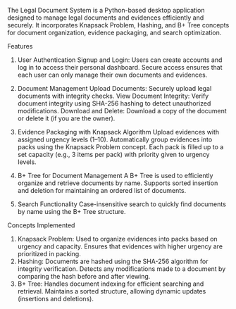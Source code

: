 The Legal Document System is a Python-based desktop application designed to manage legal documents and evidences efficiently and securely. It incorporates Knapsack Problem, Hashing, and B+ Tree concepts for document organization, evidence packaging, and search optimization.

Features
1. User Authentication
Signup and Login: Users can create accounts and log in to access their personal dashboard.
Secure access ensures that each user can only manage their own documents and evidences.

2. Document Management
Upload Documents: Securely upload legal documents with integrity checks.
View Document Integrity: Verify document integrity using SHA-256 hashing to detect unauthorized modifications.
Download and Delete: Download a copy of the document or delete it (if you are the owner).

3. Evidence Packaging with Knapsack Algorithm
Upload evidences with assigned urgency levels (1–10).
Automatically group evidences into packs using the Knapsack Problem concept. Each pack is filled up to a set capacity (e.g., 3 items per pack) with priority given to urgency levels.

4. B+ Tree for Document Management
A B+ Tree is used to efficiently organize and retrieve documents by name.
Supports sorted insertion and deletion for maintaining an ordered list of documents.

5. Search Functionality
Case-insensitive search to quickly find documents by name using the B+ Tree structure.

Concepts Implemented
1. Knapsack Problem:
Used to organize evidences into packs based on urgency and capacity.
Ensures that evidences with higher urgency are prioritized in packing.
2. Hashing:
Documents are hashed using the SHA-256 algorithm for integrity verification.
Detects any modifications made to a document by comparing the hash before and after viewing.
3. B+ Tree:
Handles document indexing for efficient searching and retrieval.
Maintains a sorted structure, allowing dynamic updates (insertions and deletions).
